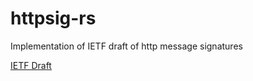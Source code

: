 # httpsig-rs
Implementation of IETF draft of http message signatures

[IETF Draft](https://datatracker.ietf.org/doc/draft-ietf-httpbis-message-signatures/)
